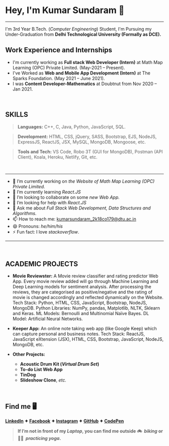 # Hey, I'm Kumar Sundaram 👋
<hr>

 I'm 3rd Year B.Tech. (_Computer Engineering_) Student, I'm Pursuing my Under-Graduation from **Delhi Technological University (Formally as DCE).**
<br>
## Work Experience and Internships

* I'm currently working as **Full stack Web Developer (Intern)** at Math Map Learning (OPC) Private Limited. (May-2021 – Present).
* I've Worked as **Web and Mobile App Development (Intern)** at The Sparks Foundation. (May 2021 – June 2021).
* I was **Content Developer-Mathematics** at Doubtnut from Nov 2020 – Jan 2021.

<br>

## SKILLS

> __Languages:__ C++, C, Java, Python, JavaScript, SQL.

> __Development:__ HTML, CSS, jQuery, SASS, Bootstrap, EJS, NodeJS, ExpressJS, ReactJS, JSX, MySQL, MongoDB, Mongoose, etc.

> __Tools and Tech:__  VS Code, Robo 3T (GUI for MongoDB), Postman (API Client), Koala, Heroku, Netlify, Git, etc.

<br>

<hr>

- 🔭 I’m currently working on _the Website of Math Map Learning (OPC) Private Limited._
- 🌱 I’m currently learning _React.JS_
- 👯 I’m looking to collaborate on some _new Web App._
- 🤔 I’m looking for help with _React.JS_
- 💬 Ask me about _Full Stack Web Development, Data Structures and Algorithms._
- 📫 How to reach me: kumarsundaram_2k18co179@dtu.ac.in
- 😄 Pronouns: _he/him/his_
- ⚡ Fun fact: I love _stackoverflow_.

<hr>

<br>

## ACADEMIC PROJECTS

* **Movie Reviewster:** A Movie review classifier and rating predictor Web App. Every movie review added will go through
Machine Learning and Deep Learning models for sentiment analysis. After processing the reviews, they are categorised as
positive/negative and the rating of movie is changed accordingly and reflected dynamically on the Website.
Tech Stack: Python, HTML, CSS, JavaScript, Bootstrap, NodeJS, MongoDB. Python Libraries: NumPy, pandas, Matplotlib,
NLTK, Sklearn and Keras. ML Models: Bernoulli and Multinomial Naïve Bayes. DL Model: Artificial Neural Networks.

* **Keeper App:** An online note taking web app (like Google Keep) which can capture personal and business notes.
Tech Stack: ReactJS, JavaScript eXtension (JSX), HTML, CSS, Bootstrap, JavaScript, NodeJS, MongoDB, etc.

* **Other Projects:** 
	* **Acoustic Drum Kit (_Virtual Drum Set_)**
	* **To-do List Web App** 
	* **TinDog**
	* **Slideshow Clone**, _etc._

<br>

## Find me 🖥

**[LinkedIn]( https://www.linkedin.com/in/kumar-sundaram-224765195) ✦ 
[Facebook]( https://www.facebook.com/sandy.roshan.35/) ✦ 
[Instagram]( https://www.instagram.com/kumar_sundaram.21/) ✦ 
[GitHub]( https://github.com/kumar-sundaram-coder) ✦
[CodePen]( https://codepen.io/kumar-sundaram-coder)**
<br>

> **If I’m not in front of my _Laptop_, you can find me outside 🚲&nbsp; _biking_ or 🧘‍♂️&nbsp; _practicing yoga_.**
